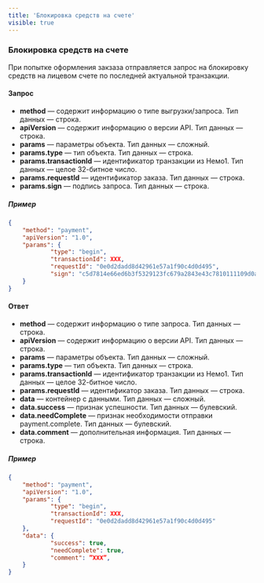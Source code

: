 ```yaml
---
title: 'Блокировка средств на счете'
visible: true
---
```


### Блокировка средств на счете

При попытке оформления закзаза отправляется запрос на блокировку средств на лицевом счете по последней актуальной транзакции.

#### Запрос

-   **method** — содержит информацию о типе выгрузки/запроса. Тип данных — строка.
-   **apiVersion** — содержит информацию о версии API. Тип данных — строка. 
-   **params** — параметры объекта. Тип данных — сложный.
-   **params.type** — тип объекта. Тип данных — строка.
-   **params.transactionId** — идентификатор транзакции из Немо1. Тип данных — целое 32-битное число.
-   **params.requestId** — идентификатор заказа. Тип данных — строка.
-   **params.sign** — подпись запроса. Тип данных — строка.

##### Пример
```json
{
    "method": "payment",
    "apiVersion": "1.0",
    "params": {
        	"type": "begin",
        	"transactionId": XXX,
        	"requestId": "0e0d2dadd8d42961e57a1f90c4d0d495",
        	"sign": "c5d7814e66ed6b3f5329123fc679a2843e43c7810111109d0a14aca2138daa38"
    }
}
```

#### Ответ

-   **method** — содержит информацию о типе запроса. Тип данных — строка.
-   **apiVersion** — содержит информацию о версии API. Тип данных — строка. 
-   **params** — параметры объекта. Тип данных — сложный.
-   **params.type** — тип объекта. Тип данных — строка.
-   **params.transactionId** — идентификатор транзакции из Немо1. Тип данных — целое 32-битное число. 
-   **params.requestId** — идентификатор заказа. Тип данных — строка.
-   **data** — контейнер с данными. Тип данных — сложный. 
-   **data.success** — признак успешности. Тип данных — булевский.
-   **data.needComplete** — признак необходимости отправки payment.complete. Тип данных — булевский.
-   **data.comment** — дополнительная информация. Тип данных — строка.

##### Пример
```json
{
    "method": "payment",
    "apiVersion": "1.0",
    "params": {
        	"type": "begin",
        	"transactionId": XXX,
        	"requestId": "0e0d2dadd8d42961e57a1f90c4d0d495"
    },
    "data": {
        	"success": true,
        	"needComplete": true,
        	"comment": ”XXX”,
    }
}
```
